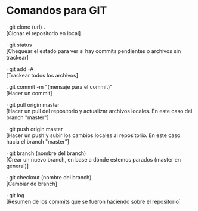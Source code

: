 # Comandos para GIT
· git clone (url) .     
[Clonar el repositorio en local]

· git status   
[Chequear el estado para ver si hay commits pendientes o archivos sin trackear]

· git add -A    
[Trackear todos los archivos]

. git commit -m "(mensaje para el commit)"      
[Hacer un commit]

· git pull origin master        
[Hacer un pull del repositorio y actualizar archivos locales. En este caso del branch "master"]

· git push origin master        
[Hacer un push y subir los cambios locales al repositorio. En este caso hacia el branch "master"]

· git branch (nombre del branch)        
[Crear un nuevo branch, en base a dónde estemos parados (master en general)]

· git checkout (nombre del branch)      
[Cambiar de branch]

· git log       
[Resumen de los commits que se fueron haciendo sobre el repositorio]